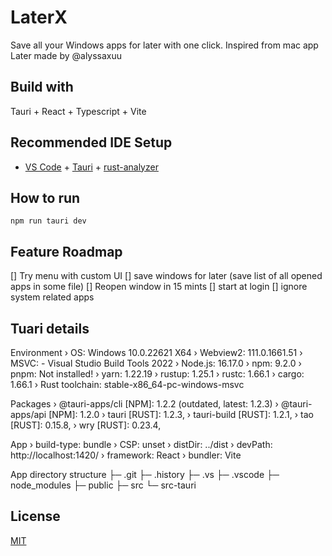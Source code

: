 # LaterX

Save all your Windows apps for later with one click. Inspired from mac app Later made by @alyssaxuu

## Build with

Tauri + React + Typescript + Vite

## Recommended IDE Setup

- [VS Code](https://code.visualstudio.com/) + [Tauri](https://marketplace.visualstudio.com/items?itemName=tauri-apps.tauri-vscode) + [rust-analyzer](https://marketplace.visualstudio.com/items?itemName=rust-lang.rust-analyzer)

## How to run

```
npm run tauri dev
```

## Feature Roadmap

[] Try menu with custom UI
[] save windows for later (save list of all opened apps in some file)
[] Reopen window in 15 mints
[] start at login
[] ignore system related apps


## Tuari details

Environment
  › OS: Windows 10.0.22621 X64
  › Webview2: 111.0.1661.51
  › MSVC: 
      - Visual Studio Build Tools 2022
  › Node.js: 16.17.0
  › npm: 9.2.0
  › pnpm: Not installed!
  › yarn: 1.22.19
  › rustup: 1.25.1
  › rustc: 1.66.1
  › cargo: 1.66.1
  › Rust toolchain: stable-x86_64-pc-windows-msvc 

Packages
  › @tauri-apps/cli [NPM]: 1.2.2 (outdated, latest: 1.2.3)
  › @tauri-apps/api [NPM]: 1.2.0
  › tauri [RUST]: 1.2.3,
  › tauri-build [RUST]: 1.2.1,
  › tao [RUST]: 0.15.8,
  › wry [RUST]: 0.23.4,

App
  › build-type: bundle
  › CSP: unset
  › distDir: ../dist
  › devPath: http://localhost:1420/
  › framework: React
  › bundler: Vite

App directory structure
  ├─ .git
  ├─ .history
  ├─ .vs
  ├─ .vscode
  ├─ node_modules
  ├─ public
  ├─ src
  └─ src-tauri

## License

[MIT](https://choosealicense.com/licenses/mit/)


